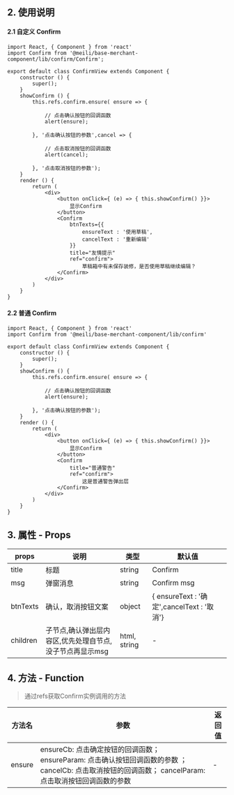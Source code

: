 ## 2. 使用说明
#### 2.1 自定义 Confirm

	import React, { Component } from 'react'
	import Confirm from '@meili/base-merchant-component/lib/confirm/Confirm';
	
	export default class ConfirmView extends Component {
		constructor () {
			super();
		}
		showConfirm () {
			this.refs.confirm.ensure( ensure => {
			
            	// 点击确认按钮的回调函数
            	alert(ensure);
            	
        	}, '点击确认按钮的参数',cancel => {
        	
        		// 点击取消按钮的回调函数
        		alert(cancel);
        		
        	}, '点击取消按钮的参数');
		}
		render () {
			return (
				<div>
					<button onClick={ (e) => { this.showConfirm() }}>
						显示Confirm
					</button>
					<Confirm
						btnTexts={{
							ensureText : '使用草稿',
                			cancelText : '重新编辑'
						}}  
						title="友情提示"
						ref="confirm">
							草稿箱中有未保存装修，是否使用草稿继续编辑？
					</Confirm>
				</div>
			)
		}
	}

#### 2.2 普通 Confirm

	import React, { Component } from 'react'
	import Confirm from '@meili/base-merchant-component/lib/confirm'
	
	export default class ConfirmView extends Component {
		constructor () {
			super();
		}
		showConfirm () {
			this.refs.confirm.ensure( ensure => {
			
            	// 点击确认按钮的回调函数
            	alert(ensure);
            	
        	}, '点击确认按钮的参数');
		}
		render () {
			return (
				<div>
					<button onClick={ (e) => { this.showConfirm() }}>
						显示Confirm
					</button>
					<Confirm
						title="普通警告"
						ref="confirm">
							这是普通警告弹出层
					</Confirm>
				</div>
			)
		}
	}
	
## 3. 属性 - Props

| props        | 说明           | 类型         |   默认值       |
| ------------ | ------------- | ------------ | ------------  |
| title        | 标题           | string       | Confirm         |
| msg          | 弹窗消息        | string       | Confirm msg     |
| btnTexts     | 确认，取消按钮文案| object       | { ensureText : '确定',cancelText : '取消'}     |
| children     | 子节点,确认弹出层内容区,优先处理自节点,没子节点再显示msg| html, string | -   |

## 4. 方法 - Function

> 通过refs获取Confirm实例调用的方法

| 方法名        | 参数          | 返回值         |
| ------------ | ------------- | ------------ |
| ensure       | ensureCb: 点击确定按钮的回调函数； ensureParam: 点击确认按钮回调函数的参数 ；cancelCb: 点击取消按钮的回调函数； cancelParam: 点击取消按钮回调函数的参数            | -       |






